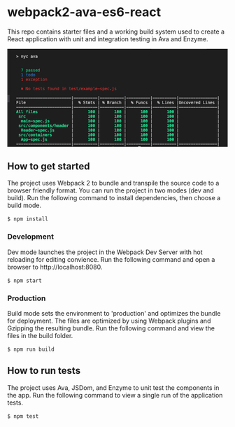 # webpack2-ava-es6-react

This repo contains starter files and a working build system used to create a React application with unit and integration testing in Ava and Enzyme.

![Screenshot](/img/ava-coverage.png)

## How to get started

The project uses Webpack 2 to bundle and transpile the source code to a browser friendly format. You can run the project in two modes (dev and build). Run the following command to install dependencies, then choose a build mode.

```
$ npm install
```

### Development

Dev mode launches the project in the Webpack Dev Server with hot reloading for editing convience. Run the following command and open a browser to http://localhost:8080.

```
$ npm start
```

### Production

Build mode sets the environment to 'production' and optimizes the bundle for deployment. The files are optimized by using Webpack plugins and Gzipping the resulting bundle. Run the following command and view the files in the build folder.

```
$ npm run build
```

## How to run tests

The project uses Ava, JSDom, and Enzyme to unit test the components in the app. Run the following command to view a single run of the application tests.

```
$ npm test
```